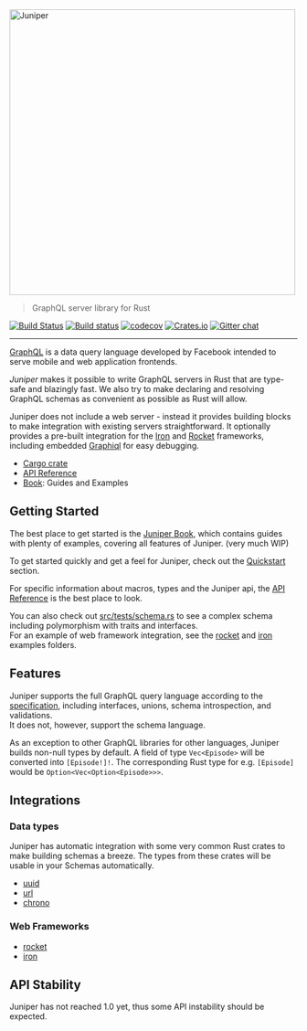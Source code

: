 <img src="https://github.com/graphql-rust/juniper/blob/master/assets/logo/juniper-dark-word.png" alt="Juniper" width="500" />


> GraphQL server library for Rust

[![Build Status](https://travis-ci.org/graphql-rust/juniper.svg?branch=master)](https://travis-ci.org/graphql-rust/juniper)
[![Build status](https://ci.appveyor.com/api/projects/status/xav6tor6biu617uu?svg=true)](https://ci.appveyor.com/project/theduke/juniper)
[![codecov](https://codecov.io/gh/graphql-rust/juniper/branch/master/graph/badge.svg)](https://codecov.io/gh/graphql-rust/juniper)
[![Crates.io](https://img.shields.io/crates/v/juniper.svg?maxAge=2592000)](https://crates.io/crates/juniper)
[![Gitter chat](https://badges.gitter.im/juniper-graphql/gitter.png)](https://gitter.im/juniper-graphql)


---

[GraphQL][graphql] is a data query language developed by Facebook intended to
serve mobile and web application frontends. 

*Juniper* makes it possible to write GraphQL servers in Rust that are 
type-safe and blazingly fast. We also try to make declaring and resolving 
GraphQL schemas as convenient as possible as Rust will allow.

Juniper does not include a web server - instead it provides building blocks to
make integration with existing servers straightforward. It optionally provides a
pre-built integration for the [Iron][iron] and [Rocket] frameworks, including
embedded [Graphiql][graphiql] for easy debugging.

* [Cargo crate](https://crates.io/crates/juniper)
* [API Reference][docsrs]
* [Book][book]: Guides and Examples


## Getting Started

The best place to get started is the [Juniper Book][book], which contains 
guides with plenty of examples, covering all features of Juniper. (very much WIP)

To get started quickly and get a feel for Juniper, check out the 
[Quickstart][book_quickstart] section.

For specific information about macros, types and the Juniper api, the 
[API Reference][docsrs] is the best place to look.

You can also check out [src/tests/schema.rs][test_schema_rs] to see a complex
schema including polymorphism with traits and interfaces.  
For an example of web framework integration, 
see the [rocket][rocket_examples] and [iron][iron_examples] examples folders.


## Features

Juniper supports the full GraphQL query language according to the
[specification][graphql_spec], including interfaces, unions, schema 
introspection, and validations.  
It does not, however, support the schema language.

As an exception to other GraphQL libraries for other languages, Juniper builds
non-null types by default. A field of type `Vec<Episode>` will be converted into
`[Episode!]!`. The corresponding Rust type for e.g. `[Episode]` would be
`Option<Vec<Option<Episode>>>`.

## Integrations

### Data types

Juniper has automatic integration with some very common Rust crates to make
building schemas a breeze. The types from these crates will be usable in
your Schemas automatically.

* [uuid][uuid]
* [url][url]
* [chrono][chrono]

### Web Frameworks

* [rocket][rocket]
* [iron][iron]


## API Stability

Juniper has not reached 1.0 yet, thus some API instability should be expected.

[graphql]: http://graphql.org
[graphiql]: https://github.com/graphql/graphiql
[iron]: http://ironframework.io
[graphql_spec]: http://facebook.github.io/graphql
[test_schema_rs]: https://github.com/graphql-rust/juniper/blob/master/src/tests/schema.rs
[tokio]: https://github.com/tokio-rs/tokio
[rocket_examples]: https://github.com/graphql-rust/juniper/tree/master/juniper_rocket/examples
[iron_examples]: https://github.com/graphql-rust/juniper/tree/master/juniper_iron/examples
[Rocket]: https://rocket.rs
[book]: https://graphql-rust.github.io
[book_quickstart]: https://graphql-rust.github.io/quickstart.html
[docsrs]: https://docs.rs/juniper

[uuid]: https://crates.io/crates/uuid
[url]: https://crates.io/crates/url
[chrono]: https://crates.io/crates/chrono

